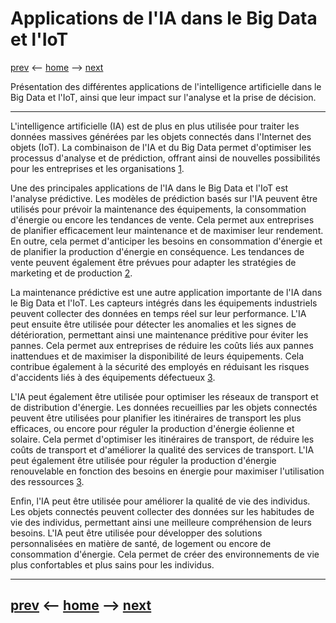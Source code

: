 # Applications de l'IA dans le Big Data et l'IoT
[prev](/pages/enjeux-et-defis.md) <-- [home](/README.md) --> [next](/pages/perspectives-futures.md)

Présentation des différentes applications de l'intelligence artificielle dans le Big Data et l'IoT, ainsi que leur impact sur l'analyse et la prise de décision.

-------
L'intelligence artificielle (IA) est de plus en plus utilisée pour traiter les données massives générées par les objets connectés dans l'Internet des objets (IoT). La combinaison de l'IA et du Big Data permet d'optimiser les processus d'analyse et de prédiction, offrant ainsi de nouvelles possibilités pour les entreprises et les organisations [1](https://www.sciencedirect.com/science/article/abs/pii/S1569190X20300083).

Une des principales applications de l'IA dans le Big Data et l'IoT est l'analyse prédictive. Les modèles de prédiction basés sur l'IA peuvent être utilisés pour prévoir la maintenance des équipements, la consommation d'énergie ou encore les tendances de vente. Cela permet aux entreprises de planifier efficacement leur maintenance et de maximiser leur rendement. En outre, cela permet d'anticiper les besoins en consommation d'énergie et de planifier la production d'énergie en conséquence. Les tendances de vente peuvent également être prévues pour adapter les stratégies de marketing et de production [2](https://www.researchgate.net/publication/326435728_Predictive_Analytics_A_Review_of_Trends_and_Techniques).

La maintenance prédictive est une autre application importante de l'IA dans le Big Data et l'IoT. Les capteurs intégrés dans les équipements industriels peuvent collecter des données en temps réel sur leur performance. L'IA peut ensuite être utilisée pour détecter les anomalies et les signes de détérioration, permettant ainsi une maintenance préditive pour éviter les pannes. Cela permet aux entreprises de réduire les coûts liés aux pannes inattendues et de maximiser la disponibilité de leurs équipements. Cela contribue également à la sécurité des employés en réduisant les risques d'accidents liés à des équipements défectueux [3](https://www.sciencedirect.com/science/article/abs/pii/S0360835220305787).

L'IA peut également être utilisée pour optimiser les réseaux de transport et de distribution d'énergie. Les données recueillies par les objets connectés peuvent être utilisées pour planifier les itinéraires de transport les plus efficaces, ou encore pour réguler la production d'énergie éolienne et solaire. Cela permet d'optimiser les itinéraires de transport, de réduire les coûts de transport et d'améliorer la qualité des services de transport. L'IA peut également être utilisée pour réguler la production d'énergie renouvelable en fonction des besoins en énergie pour maximiser l'utilisation des ressources [3](https://www.mdpi.com/2071-1050/11/1/189).

Enfin, l'IA peut être utilisée pour améliorer la qualité de vie des individus. Les objets connectés peuvent collecter des données sur les habitudes de vie des individus, permettant ainsi une meilleure compréhension de leurs besoins. L'IA peut être utilisée pour développer des solutions personnalisées en matière de santé, de logement ou encore de consommation d'énergie. Cela permet de créer des environnements de vie plus confortables et plus sains pour les individus.

-------
[prev](/pages/enjeux-et-defis.md) <-- [home](/README.md) --> [next](/pages/perspectives-futures.md)
-
